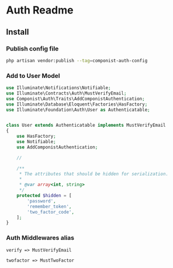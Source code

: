 # Auth Readme

## Install 

### Publish config file
```bash
php artisan vendor:publish --tag=componist-auth-config
```

### Add to User Model

```php
use Illuminate\Notifications\Notifiable;
use Illuminate\Contracts\Auth\MustVerifyEmail;
use Componist\Auth\Traits\AddComponistAuthentication;
use Illuminate\Database\Eloquent\Factories\HasFactory;
use Illuminate\Foundation\Auth\User as Authenticatable;


class User extends Authenticatable implements MustVerifyEmail
{
    use HasFactory;
    use Notifiable;
    use AddComponistAuthentication;

    //

    /**
     * The attributes that should be hidden for serialization.
     *
     * @var array<int, string>
     */
    protected $hidden = [
        'password',
        'remember_token',
        'two_factor_code',
    ];
}
```


### Auth Middlewares alias
```
verify => MustVerifyEmail

twofactor => MustTwoFactor

```